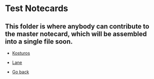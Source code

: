 # Test Notecards

## This folder is where anybody can contribute to the master notecard, which will be assembled into a single file soon.

- [Kosturos](Kosturos/README.md)

- [Lane](Lane/lane-notecard.md)






- [Go back](../README.md)